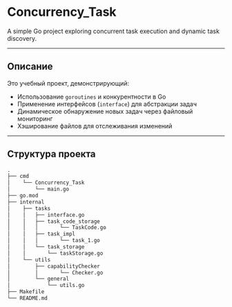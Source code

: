 # Concurrency_Task

A simple Go project exploring concurrent task execution and dynamic task discovery.

---
##  Описание

Это учебный проект, демонстрирующий:
- Использование `goroutines` и конкурентности в Go
- Применение интерфейсов (`interface`) для абстракции задач
- Динамическое обнаружение новых задач через файловый мониторинг
- Хэширование файлов для отслеживания изменений

---

## Структура проекта
```txt
.
├── cmd
│    └── Concurrency_Task
│        └── main.go
├── go.mod
├── internal
│    ├── tasks
│    │   ├── interface.go
│    │   ├── task_code_storage
│    │   │       └── TaskCode.go
│    │   ├── task_impl
│    │   │       └── task_1.go
│    │   └── task_storage
│    │       └── taskStorage.go
│    └── utils
│        ├── capabilityChecker
│        │       └── Checker.go
│        └── general
│            └── utils.go
├── Makefile
└── README.md
```